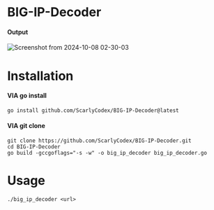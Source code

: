 # BIG-IP-Decoder
#### Output
![Screenshot from 2024-10-08 02-30-03](https://github.com/user-attachments/assets/bbc9b98c-0c85-459b-8e1b-9f683696daf3)
# Installation
#### VIA go install
`go install github.com/ScarlyCodex/BIG-IP-Decoder@latest`
#### VIA git clone
```
git clone https://github.com/ScarlyCodex/BIG-IP-Decoder.git
cd BIG-IP-Decoder
go build -gccgoflags="-s -w" -o big_ip_decoder big_ip_decoder.go
```
# Usage
`./big_ip_decoder <url>`
